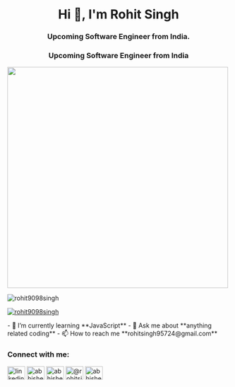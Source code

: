 <h1 align="center">Hi 👋, I'm Rohit Singh</h1>
<h3 align="center">Upcoming Software Engineer from India.</h3>
<h3 align="center">Upcoming Software Engineer from India</h3>

<img src="https://miro.medium.com/max/1360/0*7Q3yvSIv_t0ioJ-Z.gif" align = "center" height = '500px'>
<p align="left"> <img src="https://komarev.com/ghpvc/?username=rohit9098singh&label=Profile%20view&color=0e75b6&style=flat" alt="rohit9098singh" /> </p>
<p align="left"> <a href="https://github.com/ryo-ma/github-profile-trophy"><img src="https://github-profile-trophy.vercel.app/?username="rohit9098singh" alt="rohit9098singh" /></a> </p>
- 🌱 I’m currently learning **JavaScript**
- 💬 Ask me about **anything related coding**
- 📫 How to reach me **rohitsingh95724@gmail.com**
<h3 align="left">Connect with me:</h3>
<p align="left">

<a href="https://linkedin.com/in/linkedin.com/in/rohit-singh-8664b0289" target="blank"><img align="center" src="https://raw.githubusercontent.com/rahuldkjain/github-profile-readme-generator/master/src/images/icons/Social/linked-in-alt.svg" alt="linkedin.com/in/abhishek-singh-rathour-013b28251" height="30" width="40" /></a>
<a href="https://kaggle.com/rockykumarsingh" target="blank"><img align="center" src="https://raw.githubusercontent.com/rahuldkjain/github-profile-readme-generator/master/src/images/icons/Social/kaggle.svg" alt="abhishekrathour07" height="30" width="40" /></a>
<a href="https://instagram.com/rohit9098singh" target="blank"><img align="center" src="https://raw.githubusercontent.com/rahuldkjain/github-profile-readme-generator/master/src/images/icons/Social/instagram.svg" alt="abhishek_rathour.07" height="30" width="40" /></a>
<a href="https://www.hackerrank.com/@rohitsingh95724" target="blank"><img align="center" src="https://raw.githubusercontent.com/rahuldkjain/github-profile-readme-generator/master/src/images/icons/Social/hackerrank.svg" alt="@rohitsingh95724" height="30" width="40" /></a>
<a href="https://auth.geeksforgeeks.org/user/rohitsin2hb5" target="blank"><img align="center" src="https://raw.githubusercontent.com/rahuldkjain/github-profile-readme-generator/master/src/images/icons/Social/geeks-for-geeks.svg" alt="abhishekrathour07" height="30" width="40" /></a>
</p>

